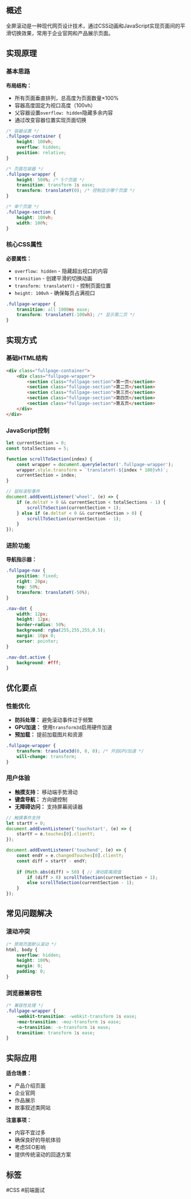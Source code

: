 ## 概述

全屏滚动是一种现代网页设计技术，通过CSS动画和JavaScript实现页面间的平滑切换效果，常用于企业官网和产品展示页面。

## 实现原理

### 基本思路

**布局结构：**
- 所有页面垂直排列，总高度为页面数量×100%
- 容器高度固定为视口高度（100vh）
- 父容器设置`overflow: hidden`隐藏多余内容
- 通过改变容器位置实现页面切换

```css
/* 容器设置 */
.fullpage-container {
    height: 100vh;
    overflow: hidden;
    position: relative;
}

/* 页面包装器 */
.fullpage-wrapper {
    height: 500%; /* 5个页面 */
    transition: transform 1s ease;
    transform: translateY(0); /* 控制显示哪个页面 */
}

/* 单个页面 */
.fullpage-section {
    height: 100vh;
    width: 100%;
}
```

### 核心CSS属性

**必要属性：**
- `overflow: hidden` - 隐藏超出视口的内容
- `transition` - 创建平滑的切换动画
- `transform: translateY()` - 控制页面位置
- `height: 100vh` - 确保每页占满视口

```css
.fullpage-wrapper {
    transition: all 1000ms ease;
    transform: translateY(-100vh); /* 显示第二页 */
}
```

## 实现方式

### 基础HTML结构

```html
<div class="fullpage-container">
    <div class="fullpage-wrapper">
        <section class="fullpage-section">第一页</section>
        <section class="fullpage-section">第二页</section>
        <section class="fullpage-section">第三页</section>
        <section class="fullpage-section">第四页</section>
        <section class="fullpage-section">第五页</section>
    </div>
</div>
```

### JavaScript控制

```javascript
let currentSection = 0;
const totalSections = 5;

function scrollToSection(index) {
    const wrapper = document.querySelector('.fullpage-wrapper');
    wrapper.style.transform = `translateY(-${index * 100}vh)`;
    currentSection = index;
}

// 鼠标滚轮事件
document.addEventListener('wheel', (e) => {
    if (e.deltaY > 0 && currentSection < totalSections - 1) {
        scrollToSection(currentSection + 1);
    } else if (e.deltaY < 0 && currentSection > 0) {
        scrollToSection(currentSection - 1);
    }
});
```

### 进阶功能

**导航指示器：**
```css
.fullpage-nav {
    position: fixed;
    right: 20px;
    top: 50%;
    transform: translateY(-50%);
}

.nav-dot {
    width: 12px;
    height: 12px;
    border-radius: 50%;
    background: rgba(255,255,255,0.5);
    margin: 10px 0;
    cursor: pointer;
}

.nav-dot.active {
    background: #fff;
}
```

## 优化要点

### 性能优化

- **防抖处理：** 避免滚动事件过于频繁
- **GPU加速：** 使用`transform3d`启用硬件加速
- **预加载：** 提前加载图片和资源

```css
.fullpage-wrapper {
    transform: translate3d(0, 0, 0); /* 开启GPU加速 */
    will-change: transform;
}
```

### 用户体验

- **触摸支持：** 移动端手势滑动
- **键盘导航：** 方向键控制
- **无障碍访问：** 支持屏幕阅读器

```javascript
// 触摸事件支持
let startY = 0;
document.addEventListener('touchstart', (e) => {
    startY = e.touches[0].clientY;
});

document.addEventListener('touchend', (e) => {
    const endY = e.changedTouches[0].clientY;
    const diff = startY - endY;
    
    if (Math.abs(diff) > 50) { // 滑动距离阈值
        if (diff > 0) scrollToSection(currentSection + 1);
        else scrollToSection(currentSection - 1);
    }
});
```

## 常见问题解决

### 滚动冲突

```css
/* 禁用页面默认滚动 */
html, body {
    overflow: hidden;
    height: 100%;
    margin: 0;
    padding: 0;
}
```

### 浏览器兼容性

```css
/* 兼容性处理 */
.fullpage-wrapper {
    -webkit-transition: -webkit-transform 1s ease;
    -moz-transition: -moz-transform 1s ease;
    -o-transition: -o-transform 1s ease;
    transition: transform 1s ease;
}
```

## 实际应用

**适合场景：**
- 产品介绍页面
- 企业官网
- 作品展示
- 故事叙述类网站

**注意事项：**
- 内容不宜过多
- 确保良好的导航体验
- 考虑SEO影响
- 提供传统滚动的回退方案

## 标签
#CSS #前端面试